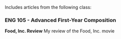 Includes articles from the following class:
### ENG 105 - Advanced First-Year Composition
**Food, Inc. Review**
My review of the Food, Inc. movie
